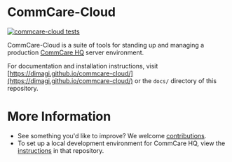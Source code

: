# CommCare-Cloud

[![commcare-cloud tests](https://github.com/dimagi/commcare-cloud/actions/workflows/tests.yml/badge.svg)](https://github.com/dimagi/commcare-cloud/actions/workflows/tests.yml)

CommCare-Cloud is a suite of tools for standing up and managing a production
[CommCare HQ](https://github.com/dimagi/commcare-hq/) server environment.

For documentation and installation instructions, visit
[https://dimagi.github.io/commcare-cloud/](https://dimagi.github.io/commcare-cloud/)
or the `docs/` directory of this repository.


# More Information

* See something you'd like to improve?  We welcome [contributions](CONTRIBUTING.md).
* To set up a local development environment for CommCare HQ, view the
  [instructions](https://github.com/dimagi/commcare-hq/blob/master/DEV_SETUP.md)
  in that repository.
